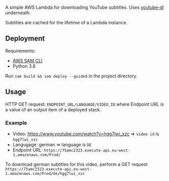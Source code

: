 A simple AWS Lambda for downloading YouTube subtitles.
Uses [youtube-dl](https://github.com/ytdl-org/youtube-dl) underneath.

Subtitles are cached for the lifetime of a Lambda instance.

## Deployment

Requirements: 
 - [AWS SAM CLI](https://docs.aws.amazon.com/serverless-application-model/latest/developerguide/serverless-sam-cli-install.html)
 - Python 3.8

Run `sam build && sam deploy --guided` in the project directory.

## Usage

HTTP GET request: `ENDPOINT_URL/LANGUAGE/VIDEO_ID` where Endpoint URL is a value of an output item of a deployed stack.

### Example

- Video: https://www.youtube.com/watch?v=hgg7lwi_xzc => `video id` is `hgg7lwi_xzc`
- Langugage: german => language is `DE`
- Endpoint URL: `https://75amc2323.execute-api.eu-west-1.amazonaws.com/Prod/`

To download german subtitles for this video, perform a GET request `https://75amc2323.execute-api.eu-west-1.amazonaws.com/Prod/de/hgg7lwi_xzc`
